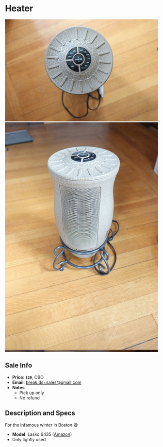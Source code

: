 # Heater

![Heater](https://github.com/breakds/moving-sales/blob/master/photo/resized/heater.png)
![Heater](https://github.com/breakds/moving-sales/blob/master/photo/resized/heater2.png)

## Sale Info

* **Price**: **`$20`**, OBO
* **Email**: break.ds+sales@gmail.com
* **Notes** 
  * Pick up only
  * No refund

## Description and Specs

For the infamous winter in Boston :sweat_smile:

* **Model**: Lasko 6435 ([Amazon](https://www.amazon.com/Lasko-6435-Designer-Ceramic-Oscillating/dp/B000N22JX6))
* Only lightly used
